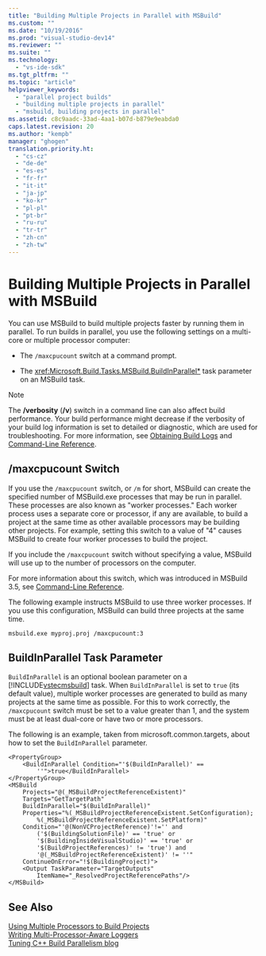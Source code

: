 ```yaml
---
title: "Building Multiple Projects in Parallel with MSBuild"
ms.custom: ""
ms.date: "10/19/2016"
ms.prod: "visual-studio-dev14"
ms.reviewer: ""
ms.suite: ""
ms.technology: 
  - "vs-ide-sdk"
ms.tgt_pltfrm: ""
ms.topic: "article"
helpviewer_keywords: 
  - "parallel project builds"
  - "building multiple projects in parallel"
  - "msbuild, building projects in parallel"
ms.assetid: c8c9aadc-33ad-4aa1-b07d-b879e9eabda0
caps.latest.revision: 20
ms.author: "kempb"
manager: "ghogen"
translation.priority.ht: 
  - "cs-cz"
  - "de-de"
  - "es-es"
  - "fr-fr"
  - "it-it"
  - "ja-jp"
  - "ko-kr"
  - "pl-pl"
  - "pt-br"
  - "ru-ru"
  - "tr-tr"
  - "zh-cn"
  - "zh-tw"
---
```

# Building Multiple Projects in Parallel with MSBuild
You can use MSBuild to build multiple projects faster by running them in parallel. To run builds in parallel, you use the following settings on a multi-core or multiple processor computer:  
  
-   The `/maxcpucount` switch at a command prompt.  
  
-   The <xref:Microsoft.Build.Tasks.MSBuild.BuildInParallel*> task parameter on an MSBuild task.  
  
> [!NOTE]
>  The **/verbosity** (**/v**) switch in a command line can also affect build performance. Your build performance might decrease if the verbosity of your build log information is set to detailed or diagnostic, which are used for troubleshooting. For more information, see [Obtaining Build Logs](../msbuild/obtaining-build-logs-with-msbuild.md) and [Command-Line Reference](../msbuild/msbuild-command-line-reference.md).  
  
## /maxcpucount Switch  
 If you use the `/maxcpucount` switch, or `/m` for short, MSBuild can create the specified number of MSBuild.exe processes that may be run in parallel. These processes are also known as "worker processes." Each worker process uses a separate core or processor, if any are available, to build a project at the same time as other available processors may be building other projects. For example, setting this switch to a value of "4" causes MSBuild to create four worker processes to build the project.  
  
 If you include the `/maxcpucount` switch without specifying a value, MSBuild will use up to the number of processors on the computer.  
  
 For more information about this switch, which was introduced in MSBuild 3.5, see [Command-Line Reference](../msbuild/msbuild-command-line-reference.md).  
  
 The following example instructs MSBuild to use three worker processes. If you use this configuration, MSBuild can build three projects at the same time.  
  
```  
msbuild.exe myproj.proj /maxcpucount:3  
```  
  
## BuildInParallel Task Parameter  
 `BuildInParallel` is an optional boolean parameter on a [!INCLUDE[vstecmsbuild](../extensibility/internals/includes/vstecmsbuild_md.md)] task. When `BuildInParallel` is set to `true` (its default value), multiple worker processes are generated to build as many projects at the same time as possible. For this to work correctly, the `/maxcpucount` switch must be set to a value greater than 1, and the system must be at least dual-core or have two or more processors.  
  
 The following is an example, taken from microsoft.common.targets, about how to set the `BuildInParallel` parameter.  
  
```  
<PropertyGroup>  
    <BuildInParallel Condition="'$(BuildInParallel)' ==   
        ''">true</BuildInParallel>  
</PropertyGroup>  
<MSBuild  
    Projects="@(_MSBuildProjectReferenceExistent)"  
    Targets="GetTargetPath"  
    BuildInParallel="$(BuildInParallel)"  
    Properties="%(_MSBuildProjectReferenceExistent.SetConfiguration);   
        %(_MSBuildProjectReferenceExistent.SetPlatform)"  
    Condition="'@(NonVCProjectReference)'!='' and   
        ('$(BuildingSolutionFile)' == 'true' or   
        '$(BuildingInsideVisualStudio)' == 'true' or   
        '$(BuildProjectReferences)' != 'true') and     
        '@(_MSBuildProjectReferenceExistent)' != ''"  
    ContinueOnError="!$(BuildingProject)">  
    <Output TaskParameter="TargetOutputs"   
        ItemName="_ResolvedProjectReferencePaths"/>  
</MSBuild>  
```  
  
## See Also  
 [Using Multiple Processors to Build Projects](../msbuild/using-multiple-processors-to-build-projects.md)   
 [Writing Multi-Processor-Aware Loggers](../msbuild/writing-multi-processor-aware-loggers.md)   
 [Tuning C++ Build Parallelism blog](http://go.microsoft.com/fwlink/?LinkId=251457)